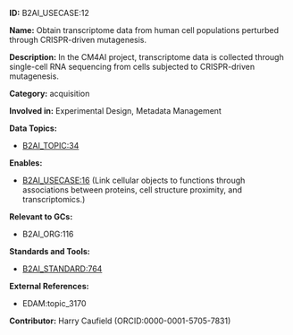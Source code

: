 **ID:** B2AI_USECASE:12

**Name:** Obtain transcriptome data from human cell populations perturbed through CRISPR-driven mutagenesis.

**Description:** In the CM4AI project, transcriptome data is collected through single-cell RNA sequencing from cells subjected to CRISPR-driven mutagenesis.

**Category:** acquisition

**Involved in:** Experimental Design, Metadata Management

**Data Topics:**

- [B2AI_TOPIC:34](../topics/Transcriptome.markdown)

**Enables:**

- [B2AI_USECASE:16](../usecases/link-cellular-objects-to-functions-through-associations-between-proteins-cell-structure-proximity-and-transcriptomics.markdown) (Link cellular objects to functions through associations between proteins, cell structure proximity, and transcriptomics.)

**Relevant to GCs:**

- B2AI_ORG:116

**Standards and Tools:**

- [B2AI_STANDARD:764](https://b2ai.standards.synapse.org/Explore/Standard/DetailsPage?id=B2AI_STANDARD:764)

**External References:**

- EDAM:topic_3170

**Contributor:** Harry Caufield
 (ORCID:0000-0001-5705-7831)


